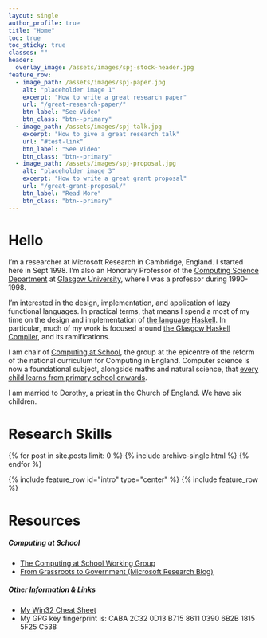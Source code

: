 ```yaml
---
layout: single
author_profile: true
title: "Home"
toc: true
toc_sticky: true
classes: ""
header:
  overlay_image: /assets/images/spj-stock-header.jpg
feature_row:
  - image_path: /assets/images/spj-paper.jpg
    alt: "placeholder image 1"
    excerpt: "How to write a great research paper"
    url: "/great-research-paper/"
    btn_label: "See Video"
    btn_class: "btn--primary"
  - image_path: /assets/images/spj-talk.jpg
    excerpt: "How to give a great research talk"    
    url: "#test-link"
    btn_label: "See Video"
    btn_class: "btn--primary"
  - image_path: /assets/images/spj-proposal.jpg
    alt: "placeholder image 3"
    excerpt: "How to write a great grant proposal"
    url: "/great-grant-proposal/"
    btn_label: "Read More"
    btn_class: "btn--primary"
---
```


# Hello

I’m a researcher at Microsoft Research in Cambridge, England. I started here in Sept 1998. I’m also an Honorary Professor of the [Computing Science Department](http://www.dcs.gla.ac.uk/) at [Glasgow University](http://www.gla.ac.uk/), where I was a professor during 1990-1998.

I’m interested in the design, implementation, and application of lazy functional languages. In practical terms, that means I spend a most of my time on the design and implementation of [the language Haskell](http://www.haskell.org/). In particular, much of my work is focused around [the Glasgow Haskell Compiler](http://haskell.org/ghc), and its ramifications.

I am chair of [Computing at School](http://www.computingatschool.org.uk/), the group at the epicentre of the reform of the national curriculum for Computing in England.  Computer science is now a foundational subject, alongside maths and natural science, that [every child learns from primary school onwards](http://community.computingatschool.org.uk/resources/3084).

I am married to Dorothy, a priest in the Church of England. We have six children.


# Research Skills

{% for post in site.posts limit: 0 %}
  {% include archive-single.html %}
{% endfor %}

{% include feature_row id="intro" type="center" %}
{% include feature_row %}  

# Resources

##### Computing at School
- [The Computing at School Working Group](https://www.computingatschool.org.uk/)
- [From Grassroots to Government (Microsoft Research Blog)](https://www.microsoft.com/en-us/research/blog/from-grassroots-to-government/)

##### Other Information & Links
- [My Win32 Cheat Sheet](https://www.microsoft.com/en-us/research/publication/win-32-cheat-sheet/)
- My GPG key fingerprint is: CABA 2C32 0D13 B715 8611 0390 6B2B 1815 5F25 C538
